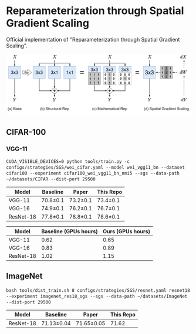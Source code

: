 # Reparameterization through Spatial Gradient Scaling

Official implementation of "Reparameterization through Spatial Gradient Scaling".

![alt text](images/sgs.jpg "Title")


## CIFAR-100

### VGG-11
```console
CUDA_VISIBLE_DEVICES=0 python tools/train.py -c configs/strategies/SGS/wei_cifar.yaml --model wei_vgg11_bn --dataset cifar100 --experiment cifar100_wei_vgg11_bn_nmi5 --sgs --data-path ~/datasets/CIFAR --dist-port 29500
```

| **Model**     | **Baseline**  | **Paper**     | **This Repo**     |
|---------------|---------------|---------------|-------------------|
| VGG-11        | 70.8±0.1      | 73.2±0.1      | 73.4±0.1          |
| VGG-16        | 74.9±0.1      | 76.2±0.1      | 76.7±0.1          |
| ResNet-18     | 77.8±0.1      | 78.8±0.1      | 78.6±0.1          |

| **Model**     | **Baseline (GPUs hours)** | **Ours (GPUs hours)** |
|---------------|---------------------------|-----------------------|
| VGG-11        | 0.62                      | 0.65                  |
| VGG-16        | 0.83                      | 0.89                  |
| ResNet-18     | 1.02                      | 1.15                  |

## ImageNet
```console
bash tools/dist_train.sh 8 configs/strategies/SGS/resnet.yaml resnet18 --experiment imagenet_res18_sgs --sgs --data-path ~/datasets/ImageNet --dist-port 29500
```

| **Model**     | **Baseline**  | **Paper**     | **This Repo**     |
|---------------|---------------|---------------|-------------------|
| ResNet-18     | 71.13±0.04    | 71.65±0.05    | 71.62             |
